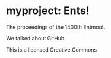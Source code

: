 # myproject: Ents!

The proceedings of the 1400th Entmoot.

We talked about GitHub

This is a licensed Creative Commons
